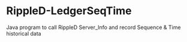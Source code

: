 # RippleD-LedgerSeqTime
Java program to call RippleD Server_Info and record Sequence &amp; Time historical data
